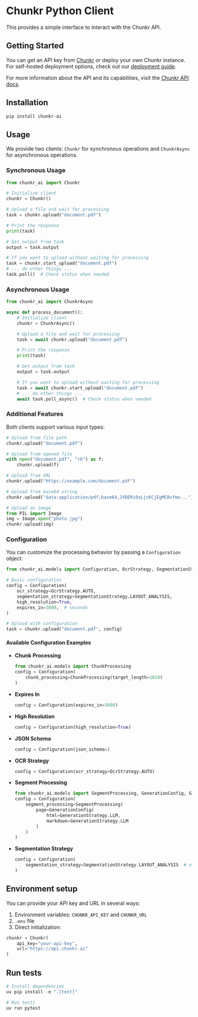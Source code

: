 # Chunkr Python Client

This provides a simple interface to interact with the Chunkr API.

## Getting Started

You can get an API key from [Chunkr](https://chunkr.ai) or deploy your own Chunkr instance. For self-hosted deployment options, check out our [deployment guide](https://github.com/lumina-ai-inc/chunkr/tree/main?tab=readme-ov-file#self-hosted-deployment-options).

For more information about the API and its capabilities, visit the [Chunkr API docs](https://docs.chunkr.ai).

## Installation

```bash
pip install chunkr-ai
```

## Usage

We provide two clients: `Chunkr` for synchronous operations and `ChunkrAsync` for asynchronous operations.

### Synchronous Usage

```python
from chunkr_ai import Chunkr

# Initialize client
chunkr = Chunkr()

# Upload a file and wait for processing
task = chunkr.upload("document.pdf")

# Print the response
print(task)

# Get output from task
output = task.output

# If you want to upload without waiting for processing
task = chunkr.start_upload("document.pdf")
# ... do other things ...
task.poll()  # Check status when needed
```

### Asynchronous Usage

```python
from chunkr_ai import ChunkrAsync

async def process_document():
    # Initialize client
    chunkr = ChunkrAsync()

    # Upload a file and wait for processing
    task = await chunkr.upload("document.pdf")

    # Print the response
    print(task)

    # Get output from task
    output = task.output

    # If you want to upload without waiting for processing
    task = await chunkr.start_upload("document.pdf")
    # ... do other things ...
    await task.poll_async()  # Check status when needed
```

### Additional Features

Both clients support various input types:

```python
# Upload from file path
chunkr.upload("document.pdf")

# Upload from opened file
with open("document.pdf", "rb") as f:
    chunkr.upload(f)

# Upload from URL
chunkr.upload("https://example.com/document.pdf")

# Upload from base64 string
chunkr.upload("data:application/pdf;base64,JVBERi0xLjcKCjEgMCBvYmo...")

# Upload an image
from PIL import Image
img = Image.open("photo.jpg")
chunkr.upload(img)
```

### Configuration

You can customize the processing behavior by passing a `Configuration` object:

```python
from chunkr_ai.models import Configuration, OcrStrategy, SegmentationStrategy, GenerationStrategy

# Basic configuration
config = Configuration(
    ocr_strategy=OcrStrategy.AUTO,
    segmentation_strategy=SegmentationStrategy.LAYOUT_ANALYSIS,
    high_resolution=True,
    expires_in=3600,  # seconds
)

# Upload with configuration
task = chunkr.upload("document.pdf", config)
```

#### Available Configuration Examples

- **Chunk Processing**
  ```python
  from chunkr_ai.models import ChunkProcessing
  config = Configuration(
      chunk_processing=ChunkProcessing(target_length=1024)
  )
  ```
- **Expires In**
  ```python
  config = Configuration(expires_in=3600)
  ```

- **High Resolution**
  ```python
  config = Configuration(high_resolution=True)
  ```

- **JSON Schema**
  ```python
  config = Configuration(json_schema=)
  ```

- **OCR Strategy**
  ```python
  config = Configuration(ocr_strategy=OcrStrategy.AUTO)
  ```

- **Segment Processing**
  ```python
  from chunkr_ai.models import SegmentProcessing, GenerationConfig, GenerationStrategy
  config = Configuration(
      segment_processing=SegmentProcessing(
          page=GenerationConfig(
              html=GenerationStrategy.LLM,
              markdown=GenerationStrategy.LLM
          )
      )
  )
  ```

- **Segmentation Strategy**
  ```python
  config = Configuration(
      segmentation_strategy=SegmentationStrategy.LAYOUT_ANALYSIS  # or SegmentationStrategy.PAGE
  )
  ```

## Environment setup

You can provide your API key and URL in several ways:
1. Environment variables: `CHUNKR_API_KEY` and `CHUNKR_URL`
2. `.env` file
3. Direct initialization:
```python
chunkr = Chunkr(
    api_key="your-api-key",
    url="https://api.chunkr.ai"
)
```

## Run tests

```python
# Install dependencies
uv pip install -e ".[test]"

# Run tests
uv run pytest
```
